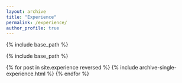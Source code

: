 ```yaml
---
layout: archive
title: "Experience"
permalink: /experience/
author_profile: true
---
```


{% include base_path %}

{% include base_path %}

{% for post in site.experience reversed %}
    {% include archive-single-experience.html %}
{% endfor %}